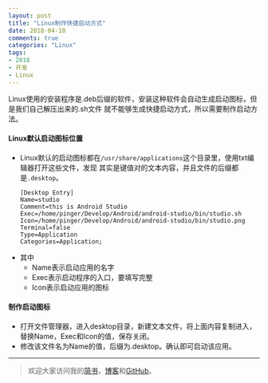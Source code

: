 ```yaml
---
layout: post
title: "Linux制作快捷启动方式"
date: 2018-04-10
comments: true
categories: "Linux"
tags:
- 2018
- 开发
- Linux
---
```


Linux使用的安装程序是.deb后缀的软件，安装这种软件会自动生成启动图标，但是我们自己解压出来的.sh文件
就不能够生成快捷启动方式，所以需要制作启动方法。


#### Linux默认启动图标位置
* Linux默认的启动图标都在`/usr/share/applications`这个目录里，使用txt编辑器打开这些文件，发现
其实是键值对的文本内容，并且文件的后缀都是`.desktop`。


      [Desktop Entry]
      Name=studio
      Comment=this is Android Studio
      Exec=/home/pinger/Develop/Android/android-studio/bin/studio.sh
      Icon=/home/pinger/Develop/Android/android-studio/bin/studio.png
      Terminal=false
      Type=Application
      Categories=Application;

<!-- more -->  

* 其中
  * Name表示启动应用的名字
  * Exec表示启动程序的入口，要填写完整
  * Icon表示启动应用的图标


#### 制作启动图标
* 打开文件管理器，进入desktop目录，新建文本文件，将上面内容复制进入，替换Name，Exec和Icon的值，保存关闭。
* 修改该文件名为Name的值，后缀为.desktop。确认即可启动该应用。  


---
> 欢迎大家访问我的[简书](http://www.jianshu.com/u/64f479a1cef7)，[博客](http://wanit.me/)和[GitHub](https://github.com/PingerOne)。
